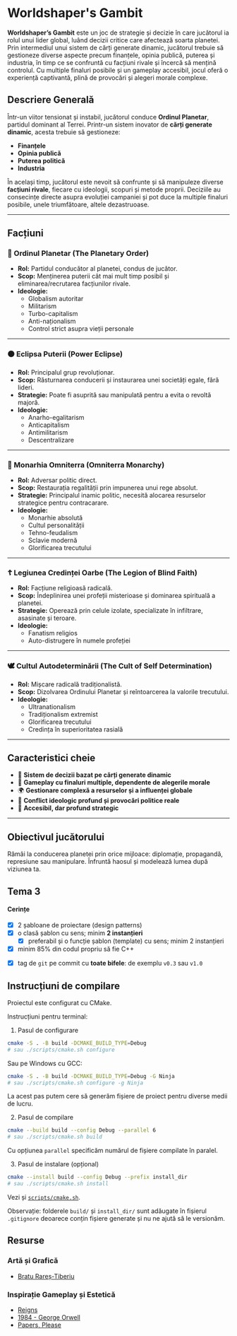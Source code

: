 # Worldshaper's Gambit

**Worldshaper’s Gambit** este un joc de strategie și decizie în care jucătorul ia rolul unui lider global, luând decizii critice care afectează soarta planetei. Prin intermediul unui sistem de cărți generate dinamic, jucătorul trebuie să gestioneze diverse aspecte precum finanțele, opinia publică, puterea și industria, în timp ce se confruntă cu facțiuni rivale și încercă să mențină controlul. Cu multiple finaluri posibile și un gameplay accesibil, jocul oferă o experiență captivantă, plină de provocări și alegeri morale complexe.

## Descriere Generală

Într-un viitor tensionat și instabil, jucătorul conduce **Ordinul Planetar**, partidul dominant al Terrei. Printr-un sistem inovator de **cărți generate dinamic**, acesta trebuie să gestioneze:

- **Finanțele**
- **Opinia publică**
- **Puterea politică**
- **Industria**

În același timp, jucătorul este nevoit să confrunte și să manipuleze diverse **facțiuni rivale**, fiecare cu ideologii, scopuri și metode proprii. Deciziile au consecințe directe asupra evoluției campaniei și pot duce la multiple finaluri posibile, unele triumfătoare, altele dezastruoase.

---

## Facțiuni

### 🔷 Ordinul Planetar (The Planetary Order)
- **Rol:** Partidul conducător al planetei, condus de jucător.
- **Scop:** Menținerea puterii cât mai mult timp posibil și eliminarea/recrutarea facțiunilor rivale.
- **Ideologie:**
  - Globalism autoritar
  - Militarism
  - Turbo-capitalism
  - Anti-naționalism
  - Control strict asupra vieții personale

---

### ⚫ Eclipsa Puterii (Power Eclipse)
- **Rol:** Principalul grup revoluționar.
- **Scop:** Răsturnarea conducerii și instaurarea unei societăți egale, fără lideri.
- **Strategie:** Poate fi asuprită sau manipulată pentru a evita o revoltă majoră.
- **Ideologie:**
  - Anarho-egalitarism
  - Anticapitalism
  - Antimilitarism
  - Descentralizare

---

### 👑 Monarhia Omniterra (Omniterra Monarchy)
- **Rol:** Adversar politic direct.
- **Scop:** Restaurația regalității prin impunerea unui rege absolut.
- **Strategie:** Principalul inamic politic, necesită alocarea resurselor strategice pentru contracarare.
- **Ideologie:**
  - Monarhie absolută
  - Cultul personalității
  - Tehno-feudalism
  - Sclavie modernă
  - Glorificarea trecutului

---

### ☦️ Legiunea Credinței Oarbe (The Legion of Blind Faith)
- **Rol:** Facțiune religioasă radicală.
- **Scop:** Îndeplinirea unei profeții misterioase și dominarea spirituală a planetei.
- **Strategie:** Operează prin celule izolate, specializate în infiltrare, asasinate și teroare.
- **Ideologie:**
  - Fanatism religios
  - Auto-distrugere în numele profeției

---

### 🕊️ Cultul Autodeterminării (The Cult of Self Determination)
- **Rol:** Mișcare radicală tradiționalistă.
- **Scop:** Dizolvarea Ordinului Planetar și reîntoarcerea la valorile trecutului.
- **Ideologie:**
  - Ultranationalism
  - Tradiționalism extremist
  - Glorificarea trecutului
  - Credința în superioritatea rasială

---

## Caracteristici cheie

- 🎴 **Sistem de decizii bazat pe cărți generate dinamic**
- 🔄 **Gameplay cu finaluri multiple, dependente de alegerile morale**
- 🌍 **Gestionare complexă a resurselor și a influenței globale**
- 🧠 **Conflict ideologic profund și provocări politice reale**
- 🎯 **Accesibil, dar profund strategic**

---

## Obiectivul jucătorului

Rămâi la conducerea planetei prin orice mijloace: diplomație, propagandă, represiune sau manipulare. Înfruntă haosul și modelează lumea după viziunea ta.

## Tema 3

#### Cerințe
- [x] 2 șabloane de proiectare (design patterns)
- [x] o clasă șablon cu sens; minim **2 instanțieri**
  - [x] preferabil și o funcție șablon (template) cu sens; minim 2 instanțieri
- [x] minim 85% din codul propriu să fie C++
<!-- - [x] o specializare pe funcție/clasă șablon -->
- [x] tag de `git` pe commit cu **toate bifele**: de exemplu `v0.3` sau `v1.0`

## Instrucțiuni de compilare

Proiectul este configurat cu CMake.

Instrucțiuni pentru terminal:

1. Pasul de configurare
```sh
cmake -S . -B build -DCMAKE_BUILD_TYPE=Debug
# sau ./scripts/cmake.sh configure
```

Sau pe Windows cu GCC:
```sh
cmake -S . -B build -DCMAKE_BUILD_TYPE=Debug -G Ninja
# sau ./scripts/cmake.sh configure -g Ninja
```

La acest pas putem cere să generăm fișiere de proiect pentru diverse medii de lucru.


2. Pasul de compilare
```sh
cmake --build build --config Debug --parallel 6
# sau ./scripts/cmake.sh build
```

Cu opțiunea `parallel` specificăm numărul de fișiere compilate în paralel.


3. Pasul de instalare (opțional)
```sh
cmake --install build --config Debug --prefix install_dir
# sau ./scripts/cmake.sh install
```

Vezi și [`scripts/cmake.sh`](scripts/cmake.sh).

Observație: folderele `build/` și `install_dir/` sunt adăugate în fișierul `.gitignore` deoarece
conțin fișiere generate și nu ne ajută să le versionăm.


## Resurse
### Artă și Grafică
- [Bratu Rareș-Tiberiu](https://www.linkedin.com/in/rare%C8%99-tiberiu-bratu-86b70b339/)
### Inspirație Gameplay și Estetică
- [Reigns](https://store.steampowered.com/app/474750/Reigns/)
- [1984 - George Orwell](https://en.wikipedia.org/wiki/Nineteen_Eighty-Four)
- [Papers, Please](https://store.steampowered.com/app/239030/Papers_Please/)
